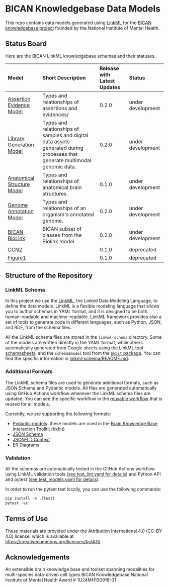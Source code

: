 # BICAN Knowledgebase Data Models

This repo contains data models generated using [LinkML](https://linkml.io/linkml/) for the [BICAN knowledgebase project](https://www.portal.brain-bican.org/teams/bican-knowledgebase) founded by the National Institute of Mental Health.


## Status Board

Here are the BICAN LinkML knowledgebase schemas and their statuses.

| Model                                                                                                                      | Short Description                                                                                                          | Release with Latest Updates | Status |
|:---------------------------------------------------------------------------------------------------------------------------|:---------------------------------------------------------------------------------------------------------------------------|:----------------------------|:--|
| [Assertion Evidence Model]                                                                                                 | Types and relationships of assertions and evidences/                                                                       | 0.2.0                       | under development |
| [Library Generation Model]                                                                                                 | Types and relationships of samples and digital data assets generated during processes that generate multimodal genomic data. | 0.2.0                       | under development |
| [Anatomical Structure Model]                                                                                               | Types and relationships of anatomical brain structures.                                                                    | 0.1.0                       | under development |
| [Genome Annotation Model]                                                                                                  | Types and relationships of an organism's annotated genome.                                                                 | 0.2.0                       | under development |
| [BICAN BioLink]                                                                                                            | BICAN subset of classes from the Biolink model.                                                                            | 0.2.0                       | under development |
| [CCN2]                                                                                                                     |                                                                                                                            | 0.1.0                       | deprecated |
| [Figure1]                                                                                                                  |                                                                                                                            | 0.1.0                       | deprecated | |                | |

[Assertion Evidence Model]: linkml-schema/assertion_evidence.yaml

[BICAN BioLink]: linkml-schema/bican_biolink.yaml

[CCN2]: linkml-schema/ccn2.yaml

[Genome Annotation Model]: linkml-schema/genome_annotation.yaml

[Library Generation Model]: linkml-schema/library_generation.yaml

[Anatomical Structure Model]: linkml-schema/anatomical_structure.yaml

[Figure1]: linkml-schema/figure1.yaml

## Structure of the Repository

### LinkML Schema

In this project we use the [LinkML](https://linkml.io/linkml/), the Linked Data Modeling Language, to define the data models.
LinkML is a flexible modeling language that allows you to author schemas in YAML format, and it is designed to be both human-readable and machine-readable.
LinkML framework provides also a set of tools to generate code in different languages, such as Python, JSON, and RDF, from the schema files.

All the LinkML schema files are stored in the `linkml-schema` directory. 
Some of the models are written directly in the YAML format, while others automatically generated from Google sheets using the LinkML tool [schemasheets](https://linkml.io/schemasheets/),
 and the `schema2model` tool from the [`bkbit` package](https://github.com/brain-bican/bkbit).
You can find the specific information in [linkml-schema/README.md](linkml-schema/README.md).

### Additional Formats

The LinkML schema files are used to generate additional formats, such as JSON Schema and Pydantic models.
All files are generated automatically using GitHub Actions workflow whenever the LinkML schema files are updated.
You can see the specific workflow in the [reusable workflow](.github/workflows/reusable-generate_other_formats.yaml) that is reused for all models.

Currently, we are supporting the following formats:
- [Pydantic models](models_py-autogen): these models are used in the [Brain Knowledge Base Interaction Toolkit (bkbit)](https://github.com/brain-bican/bkbit)
- [JSON Schema](json-schema-autogen)
- [JSON-LD Context](jsonld-context-autogen)
- [ER Diagrams](erdiagram-autogen)



### Validation
All the schemas are automatically tested in the GitHub Actions workflow 
using LinkML validation tools ([see test_lint.yaml for details](.github/workflows/tests_lint.yaml)) 
and Python API and pytest ([see test_models.yaml for details](.github/workflows/tests_models.yaml)).

In order to run the pytest test locally, you can use the following commands:
```python
pip install -e .[test]
pytest -vs
```

## Terms of Use

These materials are provided under the Attribution International 4.0 (CC-BY-4.0) license, which is available at https://creativecommons.org/licenses/by/4.0/

## Acknowledgements

An extensible brain knowledge base and toolset spanning modalities for multi-species data-driven cell types
BICAN Knowledgebase
National Institute of Mental Health
Award # 1U24MH130918-01

